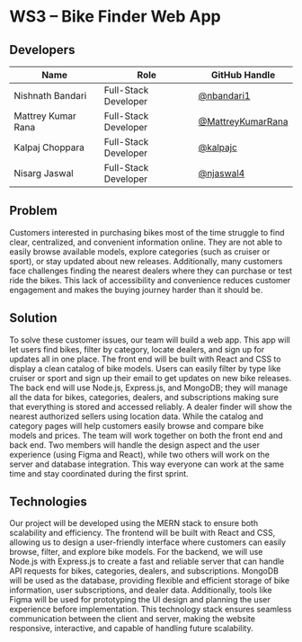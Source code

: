 # WS3 – Bike Finder Web App  

## Developers  

| Name               | Role                  | GitHub Handle |
|--------------------|----------------------|---------------|
| Nishnath Bandari   | Full-Stack Developer  | [@nbandari1](https://github.com/nbandari1) |
| Mattrey Kumar Rana | Full-Stack Developer  | [@MattreyKumarRana](https://github.com/MattreyKumarRana) |
| Kalpaj Choppara    | Full-Stack Developer  | [@kalpajc](https://github.com/kalpajc) |
| Nisarg Jaswal      | Full-Stack Developer  | [@njaswal4](https://github.com/njaswal4) |

## Problem  

Customers interested in purchasing bikes most of the time struggle to find clear, centralized, and convenient information online. They are not able to easily browse available models, explore categories (such as cruiser or sport), or stay updated about new releases. Additionally, many customers face challenges finding the nearest dealers where they can purchase or test ride the bikes. This lack of accessibility and convenience reduces customer engagement and makes the buying journey harder than it should be.

## Solution  

To solve these customer issues, our team will build a web app. This app will let users find bikes, filter by category, locate dealers, and sign up for updates all in one place. The front end will be built with React and CSS to display a clean catalog of bike models. Users can easily filter by type like cruiser or sport and sign up their email to get updates on new bike releases. The back end will use Node.js, Express.js, and MongoDB; they will manage all the data for bikes, categories, dealers, and subscriptions making sure that everything is stored and accessed reliably. A dealer finder will show the nearest authorized sellers using location data. While the catalog and category pages will help customers easily browse and compare bike models and prices. The team will work together on both the front end and back end. Two members will handle the design aspect and the user experience (using Figma and React), while two others will work on the server and database integration. This way everyone can work at the same time and stay coordinated during the first sprint.

## Technologies  

Our project will be developed using the MERN stack to ensure both scalability and efficiency. The frontend will be built with React and CSS, allowing us to design a user-friendly interface where customers can easily browse, filter, and explore bike models. For the backend, we will use Node.js with Express.js to create a fast and reliable server that can handle API requests for bikes, categories, dealers, and subscriptions. MongoDB will be used as the database, providing flexible and efficient storage of bike information, user subscriptions, and dealer data. Additionally, tools like Figma will be used for prototyping the UI design and planning the user experience before implementation. This technology stack ensures seamless communication between the client and server, making the website responsive, interactive, and capable of handling future scalability.

